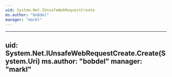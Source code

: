 ```yaml
---
uid: System.Net.IUnsafeWebRequestCreate
ms.author: "bobdel"
manager: "markl"
---
```


---
uid: System.Net.IUnsafeWebRequestCreate.Create(System.Uri)
ms.author: "bobdel"
manager: "markl"
---

